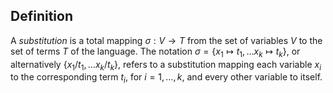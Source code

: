 ## Definition
A _substitution_ is a total mapping $\sigma: V \to T$  from the set of variables $V$ to the set of terms $T$ of the language. The notation $\sigma = \{x_1\mapsto t_1, \dots x_k \mapsto t_k\}$, or alternatively $\{x_1/ t_1, \dots x_k / t_k\}$, refers to a substitution mapping each variable $x_i$ to the corresponding term $t_i$, for $i = 1, \dots, k$, and every other variable to itself.